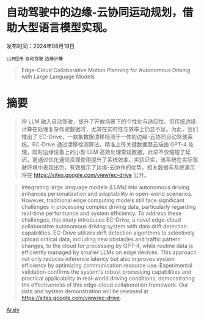 # 自动驾驶中的边缘-云协同运动规划，借助大型语言模型实现。

发布时间：2024年08月19日

`LLM应用` `自动驾驶` `边缘计算`

> Edge-Cloud Collaborative Motion Planning for Autonomous Driving with Large Language Models

# 摘要

> 将 LLM 融入自动驾驶，提升了开放场景下的个性化与适应性。但传统边缘计算在处理复杂驾驶数据时，尤其在实时性与效率上仍显不足。为此，我们推出了 EC-Drive，一款集数据漂移检测于一体的边缘-云协同自动驾驶系统。EC-Drive 通过漂移检测算法，精准上传关键数据至云端由 GPT-4 处理，同时边缘设备上的小型 LLM 高效处理常规数据。此举不仅缩短了延迟，更通过优化通信资源使用提升了系统效率。实验证实，该系统在实际驾驶环境中表现出色，有效展示了边缘-云协作的优势。相关数据与系统演示将在 https://sites.google.com/view/ec-drive 公开。

> Integrating large language models (LLMs) into autonomous driving enhances personalization and adaptability in open-world scenarios. However, traditional edge computing models still face significant challenges in processing complex driving data, particularly regarding real-time performance and system efficiency. To address these challenges, this study introduces EC-Drive, a novel edge-cloud collaborative autonomous driving system with data drift detection capabilities. EC-Drive utilizes drift detection algorithms to selectively upload critical data, including new obstacles and traffic pattern changes, to the cloud for processing by GPT-4, while routine data is efficiently managed by smaller LLMs on edge devices. This approach not only reduces inference latency but also improves system efficiency by optimizing communication resource use. Experimental validation confirms the system's robust processing capabilities and practical applicability in real-world driving conditions, demonstrating the effectiveness of this edge-cloud collaboration framework. Our data and system demonstration will be released at https://sites.google.com/view/ec-drive.

[Arxiv](https://arxiv.org/abs/2408.09972)